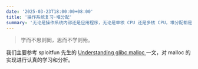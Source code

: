 ```yaml
---
date: '2025-03-23T18:00:00+08:00'
title: '操作系统复习·堆分配'
summary: '无论是操作系统内部还是应用程序，无论是单核 CPU 还是多核 CPU，堆分配都是操作系统实现和改良的核心话题之一。'
---
```


> 学而不思则罔，思而不学则殆。

我们主要参考 sploitfun 先生的 [Understanding glibc malloc
](https://sploitfun.wordpress.com/2015/02/10/understanding-glibc-malloc/) 一文，对 malloc 的实现进行认真的学习和分析。
